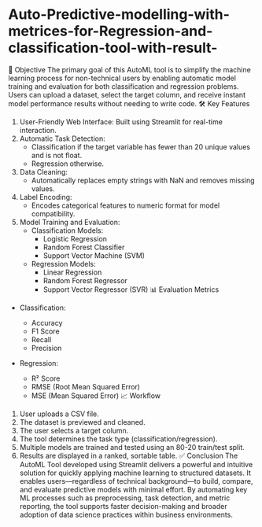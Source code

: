 # Auto-Predictive-modelling-with-metrices-for-Regression-and-classification-tool-with-result-
🎯 Objective
The primary goal of this AutoML tool is to simplify the machine learning process for non-technical users by enabling automatic model training and evaluation for both classification and regression problems. Users can upload a dataset, select the target column, and receive instant model performance results without needing to write code.
🛠️ Key Features
1. User-Friendly Web Interface: Built using Streamlit for real-time interaction.
2. Automatic Task Detection:
   - Classification if the target variable has fewer than 20 unique values and is not float.
   - Regression otherwise.
3. Data Cleaning:
   - Automatically replaces empty strings with NaN and removes missing values.
4. Label Encoding:
   - Encodes categorical features to numeric format for model compatibility.
5. Model Training and Evaluation:
   - Classification Models:
     - Logistic Regression
     - Random Forest Classifier
     - Support Vector Machine (SVM)
   - Regression Models:
     - Linear Regression
     - Random Forest Regressor
     - Support Vector Regressor (SVR)
📊 Evaluation Metrics
- Classification:
  - Accuracy
  - F1 Score
  - Recall
  - Precision

- Regression:
  - R² Score
  - RMSE (Root Mean Squared Error)
  - MSE (Mean Squared Error)
📈 Workflow
1. User uploads a CSV file.
2. The dataset is previewed and cleaned.
3. The user selects a target column.
4. The tool determines the task type (classification/regression).
5. Multiple models are trained and tested using an 80-20 train/test split.
6. Results are displayed in a ranked, sortable table.
✅ Conclusion
The AutoML Tool developed using Streamlit delivers a powerful and intuitive solution for quickly applying machine learning to structured datasets. It enables users—regardless of technical background—to build, compare, and evaluate predictive models with minimal effort. By automating key ML processes such as preprocessing, task detection, and metric reporting, the tool supports faster decision-making and broader adoption of data science practices within business environments.
